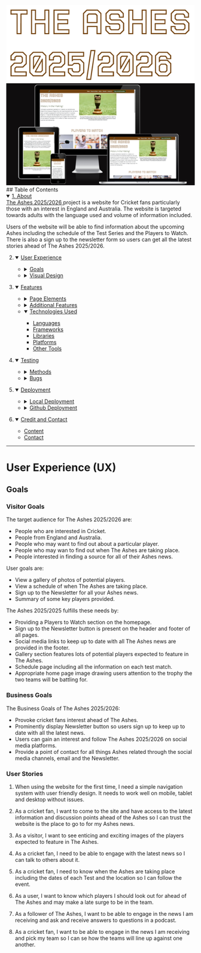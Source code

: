 <div align="center">
  <img src="assets/images/read_me/headings/title.png" alt="Title from home page">
</div>
<div align="center">
  <img src="assets/images/read_me/responsive/responsiveness.png"alt="Website appearance on all devices">
</div>
## Table of Contents<details open>
    <summary><a href="#about">1. About</a></summary>
<a href="https://david5p.github.io/The-Ashes-2025-2026/">The Ashes 2025/2026 </a> project is a website for Cricket fans particularly those with an interest in England and Australia. The website is targeted towards adults with the language used and volume of information included. 

Users of the website will be able to find information about the upcoming Ashes including the schedule of the Test Series and the Players to Watch. There is also a sign up to the newsletter form so users can get all the latest stories ahead of The Ashes 2025/2026.

2. <details open>
    <summary><a href="#ux">User Experience</a></summary>

    <ul>
    <li><details>
    <summary><a href="#goals">Goals</a></summary>

    - [Visitor Goals](#visitor-goals)
    - [Business Goals](#business-goals)
    - [User Stories](#user-stories)
    </details></li>

    <li><details>
    <summary><a href="#visual-design">Visual Design</a></summary>

    - [Wireframes](#wireframes)
    - [Fonts](#fonts)
    - [Icon](#icon)
    - [Colors](#colors)
    - [Images](#images)
    - [Styling](#styling)
    </details></li>
    </ul>
</details>

3. <details open>
    <summary><a href="#features">Features</a></summary>

    <ul>
    <li><details>
    <summary><a href="#page-elements">Page Elements</a></summary>

    - [All Pages](#all-pages)
    - [Index Page](#index-page)
    - [Gallery Page](#gallery-page)
    - [Schedule Page](#schedule-page)
    </details></li>

    <li><details>
    <summary><a href="#additional-features">Additional Features</a></summary>

    - [Form](#newsletter-form)
    - [Contact](#contact-us)
    </details></li>

    <li><details open>
    <summary><a href="#technologies-used">Technologies Used</a></summary>

    - [Languages](#languages)
    - [Frameworks](#frameworks)
    - [Libraries](#libraries)
    - [Platforms](#platforms)
    - [Other Tools](#other-tools)
</details>

4. <details open>
    <summary><a href="#testing">Testing</a></summary>

    <ul>
    <li><details>
    <summary><a href="#methods">Methods</a></summary>

    - [Validation](#validation)
    - [General Testing](#general-testing)
    - [Mobile Testing](#mobile-testing)
    - [Desktop Testing](#desktop-testing)
    </details></li>

    <li><details>
    <summary><a href="#bugs">Bugs</a></summary>

    - [Known Bugs](#known-bugs)
    - [Fixed Bugs](#fixed-bugs)
    </details></li>
    </ul>
</details>

5. <details open>
    <summary><a href="#deployment">Deployment</a></summary>

    <ul>
    <li><details>
    <summary><a href="#local-deployment">Local Deployment</a></summary>

    - [Local Preparation](#local-preparation)
    - [Local Instructions](#local-instructions)
    </details></li>

    <li><details>
    <summary><a href="#github-deployment">Github Deployment</a></summary>

    - [Github Preparation](#github-preparation)
    - [Github Instructions](#github-instructions)
    </details></li>
    </ul>
</details>

6. <details open>
    <summary><a href="#credit-and-contact">Credit and Contact</a></summary>

    - [Content](#content)
    - [Contact](#contact)
</details>

----

# User Experience (UX)
## Goals
### Visitor Goals
The target audience for The Ashes 2025/2026 are:
- People who are interested in Cricket.
- People from England and Australia.
- People who may want to find out about a particular player.
- People who may wan to find out when The Ashes are taking place.
- People interested in finding a source for all of their Ashes news.

User goals are:
- View a gallery of photos of potential players.
- View a schedule of when The Ashes are taking place.
- Sign up to the Newsletter for all your Ashes news.
- Summary of some key players provided.

The Ashes 2025/2025 fulfills these needs by:
- Providing a Players to Watch section on the homepage.
- Sign up to the Newsletter button is present on the header and footer of all pages.
- Social media links to keep up to date with all The Ashes news are provided in the footer.
- Gallery section features lots of potential players expected to feature in The Ashes.
- Schedule page including all the information on each test match.
- Appropriate home page image drawing users attention to the trophy the two teams will be battling for.

### Business Goals
The Business Goals of The Ashes 2025/2026:
- Provoke cricket fans interest ahead of The Ashes.
- Prominently display Newsletter button so users sign up to keep up to date with all the latest news.
- Users can gain an interest and follow The Ashes 2025/2026 on social media platforms.
- Provide a point of contact for all things Ashes related through the social media channels, email and the Newsletter.

### User Stories

1. When using the website for the first time, I need a simple navigation system with user friendly design. It needs to work well on mobile, tablet and desktop without issues.

0. As a cricket fan, I want to come to the site and have access to the latest information and discussion points ahead of the Ashes so I can trust the website is the place to go to for my Ashes news.

0. As a visitor, I want to see enticing and exciting images of the players expected to feature in The Ashes.

0. As a cricket fan,  I need to be able to engage with the latest news so I can talk to others about it.

0. As a cricket fan,  I need to know when the Ashes are taking place including the dates of each Test and the location so I can follow the event.

0. As a user,  I want to know which players I should look out for ahead of The Ashes and may make a late surge to be in the team. 

0. As a follower of The Ashes,  I want to be able to engage in the news I am receiving and ask and receive answers to questions in a podcast.

0.  As a cricket fan,  I want to be able to engage in the news I am receiving and pick my team so I can se how the teams will line up against one another.




